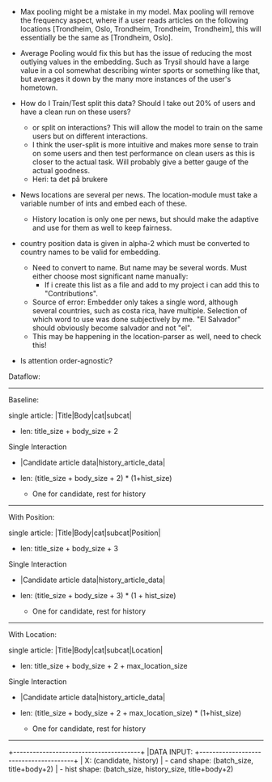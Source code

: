 - Max pooling might be a mistake in my model. Max pooling will remove the frequency aspect, where if a user reads 
  articles on the following locations \[Trondheim, Oslo, Trondheim, Trondheim, Trondheim\], this will essentially be the 
  same as \[Trondheim, Oslo\]. 
- Average Pooling would fix this but has the issue of reducing the most outlying values in the embedding. Such as Trysil
  should have a large value in a col somewhat describing winter sports or something like that, but averages it down by
  the many more instances of the user's hometown.

- How do I Train/Test split this data? Should I take out 20% of users and have a clean run on these users? 
  - or split on interactions? This will allow the model to train on the same users but on different interactions.
  - I think the user-split is more intuitive and makes more sense to train on some users and then test performance on 
    clean users as this is closer to the actual task. Will probably give a better gauge of the actual goodness.
  - Heri: ta det på brukere

- News locations are several per news. The location-module must take a variable number of ints and embed each of these.
  - History location is only one per news, but should make the adaptive and use for them as well to keep fairness.

- country position data is given in alpha-2 which must be converted to country names to be valid for embedding.
  - Need to convert to name. But name may be several words. Must either choose most significant name manually: 
    - If i create this list as a file and add to my project i can add this to "Contributions". 
  - Source of error: Embedder only takes a single word, although several countries, such as costa rica, have multiple. 
    Selection of which word to use was done subjectively by me. "El Salvador" should obviously become salvador and not "el".
  - This may be happening in the location-parser as well, need to check this!
  
- Is attention order-agnostic?  


Dataflow:

_______________________________________
Baseline:

single article:
 |Title|Body|cat|subcat|
- len: title_size + body_size + 2

Single Interaction
- |Candidate article data|history_article_data|

- len: (title_size + body_size + 2) * (1+hist_size) 
  - One for candidate, rest for history
  
_______________________________________
With Position:

single article:
 |Title|Body|cat|subcat|Position|
- len: title_size + body_size + 3

Single Interaction
- |Candidate article data|history_article_data|

- len: (title_size + body_size + 3) * (1 + hist_size) 
  - One for candidate, rest for history

_______________________________________
With Location:

single article:
 |Title|Body|cat|subcat|Location|
- len: title_size + body_size + 2 + max_location_size

Single Interaction
- |Candidate article data|history_article_data|

- len: (title_size + body_size + 2 + max_location_size) * (1+hist_size) 
  - One for candidate, rest for history


_______________________________________
+---------------------------------------+
|DATA INPUT:
+---------------------------------------+
| X: (candidate, history)
|  - cand shape: (batch_size, title+body+2)
|  - hist shape: (batch_size, history_size, title+body+2)




















